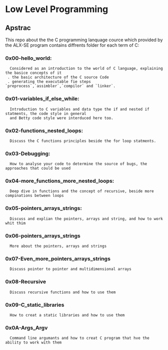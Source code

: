 # Low Level Programming
## Apstrac
   This repo about the the C programming lanquage cource which provided by the ALX-SE program
   contains diffrents folder for each term of C:
  ### 0x00-hello_world:
      Considered as an introduction to the world of C language, explaining the basice concepts of it
     . the basic architecture of the C source Code
     . generating the executable fie steps `preprocess`,`assimbler`,`compilor` and `linker`.



  ### 0x01-variables_if_else_while:
      Introduction to C variables and data type the if and nested if statments, the code style in general
      and Betty code style were interduced here too.


  ### 0x02-functions_nested_loops:
      Discuss the C functions principles beside the for loop statments.


  ### 0x03-Debugging:
      How to analyse your code to determine the source of bugs, the approaches that could be used


  ### 0x04-more_functions_more_nested_loops:
      Deep dive in functions and the concept of recursive, beside more compinations between loops


  ### 0x05-pointers_arrays_strings:
      Discuss and explian the pointers, arrays and string, and how to work whit thim


  ### 0x06-pointers_arrays_strings
      More about the pointers, arrays and strings

  ### 0x07-Even_more_pointers_arrays_strings
      Discuss pointer to pointer and multidimensional arrays

  ### 0x08-Recursive
      Discuss recursive functions and how to use them

  ### 0x09-C_static_libraries
      How to creat a static libraries and how to use them

  ### 0x0A-Args_Argv
      Command line argumants and how to creat C program that hve the ability to work with them

